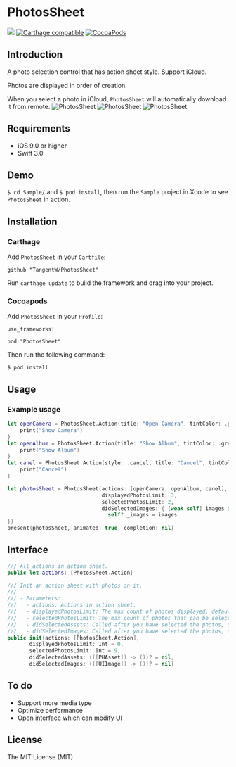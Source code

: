 # PhotosSheet
[![](https://img.shields.io/badge/language-Swift3.0-orange.svg)](https://github.com/TangentW/ChatMenu)
[![Carthage compatible](https://img.shields.io/badge/Carthage-compatible-4BC51D.svg?style=flat)](https://github.com/Carthage/Carthage)
[![CocoaPods](https://img.shields.io/cocoapods/v/PhotosSheet.svg)](https://github.com/TangentW/ChatMenu)

## Introduction
A photo selection control that has action sheet style. Support iCloud.

Photos are displayed in order of creation.

When you select a photo in iCloud, `PhotosSheet` will automatically download it from remote.
![PhotosSheet](http://7xsfp9.com1.z0.glb.clouddn.com/WechatIMG237.jpeg?imageView/3/w/280)
![PhotosSheet](http://7xsfp9.com1.z0.glb.clouddn.com/WechatIMG238.jpeg?imageView/3/w/280)
![PhotosSheet](http://7xsfp9.com1.z0.glb.clouddn.com/photos_sheet_gif.gif)

## Requirements
* iOS 9.0 or higher
* Swift 3.0

## Demo
`$ cd Sample/` and `$ pod install`, then run the `Sample` project in Xcode to see `PhotosSheet` in action.

## Installation
### Carthage
Add `PhotosSheet` in your `Cartfile`:
```
github "TangentW/PhotosSheet"
```
Run `carthage update` to build the framework and drag into your project.
###  Cocoapods
Add `PhotosSheet` in your `Profile`:
```
use_frameworks!

pod "PhotosSheet"
```
Then run the following command:
```
$ pod install
```
## Usage
### Example usage
```Swift
let openCamera = PhotosSheet.Action(title: "Open Camera", tintColor: .green) {
    print("Show Camera")
}
let openAlbum = PhotosSheet.Action(title: "Show Album", tintColor: .green) {
    print("Show Album")
}
let canel = PhotosSheet.Action(style: .cancel, title: "Cancel", tintColor: .red) {
    print("Cancel")
}

let photosSheet = PhotosSheet(actions: [openCamera, openAlbum, canel],
                              displayedPhotosLimit: 3,
                              selectedPhotosLimit: 2,
                              didSelectedImages: { [weak self] images in
                                self?._images = images
})
present(photosSheet, animated: true, completion: nil)
```

## Interface
```Swift
/// All actions in action sheet.
public let actions: [PhotosSheet.Action]

/// Init an action sheet with photos on it.
///
/// - Parameters:
///   - actions: Actions in action sheet.
///   - displayedPhotosLimit: The max count of photos displayed, default is `0`, means unlimited.
///   - selectedPhotosLimit: The max count of photos that can be selected, default is `9`.
///   - didSelectedAssets: Called after you have selected the photos, output assets.
///   - didSelectedImages: Called after you have selected the photos, output images.
public init(actions: [PhotosSheet.Action],
       displayedPhotosLimit: Int = 0,
       selectedPhotosLimit: Int = 9,
       didSelectedAssets: (([PHAsset]) -> ())? = nil,
       didSelectedImages: (([UIImage]) -> ())? = nil)
```

## To do
* Support more media type
* Optimize performance
* Open interface which can modify UI

## License
The MIT License (MIT)


